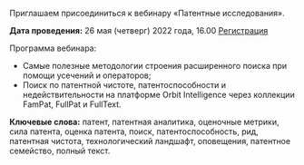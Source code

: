 Приглашаем присоединиться к вебинару «Патентные исследования».

**Дата проведения:** 26 мая (четверг) 2022 года, 16.00 [Регистрация](https://teams.microsoft.com/dl/launcher/launcher.html?url=%2F_%23%2Fl%2Fmeetup-join%2F19%3Ameeting_MzEzYWQwMjItMWMwNi00NTBiLTkxNjEtYjFhM2E3Y2Y1NTU3%40thread.v2%2F0%3Fcontext%3D%257b%2522Tid%2522%253a%2522bec6d405-a151-4aa6-a7b1-6cd11f497715%2522%252c%2522Oid%2522%253a%25226ee3e31f-f3c9-45ad-a7c1-0f6ba058b371%2522%257d%26anon%3Dtrue&type=meetup-join&deeplinkId=6c655074-30d9-47d5-8a6e-97d22c15e8a1&directDl=true&msLaunch=true&enableMobilePage=true&suppressPrompt=true)

Программа вебинара:
* Самые полезные методологии строения расширенного поиска при помощи усечений и операторов;
* Поиск по патентной чистоте, патентоспособности и недействительности на платформе Orbit Intelligence через коллекции FamPat, FullPat и FullText.

**Ключевые слова:** патент, патентная аналитика, оценочные метрики, сила патента, оценка патента, поиск, патентоспособность, рид, патентная чистота, технологический ландшафт, оповещения, патентное семейство, полный текст.
